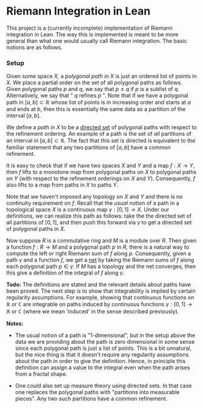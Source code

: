 # Riemann Integration in Lean

This project is a (currently incomplete) implementation of Riemann integration in Lean. The way this is implemented is meant to be more general than what one would usually call Riemann integration. The basic notions are as follows.

### Setup

Given some space $X$, a *polygonal path in* $X$ is just an ordered list of points in $X$. We place a partial order on the set of all polygonal paths as follows. Given polygonal paths $p$ and $q$, we say that $p\leq q$ if $p$ is a sublist of $q$. Alternatively, we say that " $q$ refines $p$ ". Note that if we have a polygonal path in $[a,b] \subset \mathbb{R}$ whose list of points is in increasing order and starts at $a$ and ends at $b$, then this is essentially the same data as a partition of the interval $[a,b]$.

We define a *path in* $X$ to be a [directed set](https://en.wikipedia.org/wiki/Directed_set) of polygonal paths with respect to the refinement ordering. An example of a path is the set of *all* partitions of an interval in $[a,b] \subset \mathbb{R}$. The fact that this set is directed is equivalent to the familiar statement that any two partitions of $[a,b]$ have a common refinement.


It is easy to check that if we have two spaces $X$ and $Y$ and a map $f : X\to Y$, then $f$ lifts to a monotone map from polygonal paths on $X$ to polygonal paths on $Y$ (with respect to the refinement orderings on $X$ and $Y$). Consequently, $f$ also lifts to a map from paths in $X$ to paths $Y.$

Note that we haven't imposed any topology on $X$ and $Y$ and there is no continuity requirement on $f$. Recall that the *usual* notion of a path in a topological space $X$ is a continuous map $\gamma : [0,1]\to X$. Under our definitions, we can realize this path as follows: take the the directed set of all partitions of $[0,1]$, and then push this forward via $\gamma$ to get a directed set of polygonal paths in $X.$

Now suppose $R$ is a commutative ring and $M$ is a module over $R$. Then given a function $f : R \to M$ and a polygonal path $p$ in $R$, there is a natural way to compute the left or right Riemann sum of $f$ along $p$. Consequently, given a path $\gamma$ and a function $f$, we get a [net](https://en.wikipedia.org/wiki/Net_(mathematics)) by taking the Riemann sums of $f$ along each polygonal path $p \in \gamma$. If $M$ has a topology and the net converges, then this give a definition of the integral of $f$ along $\gamma$.

**Todo:** The definitions are stated and the relevant details about paths have been proved. The next step is to show that integrability is implied by certain regularity assumptions. For example, showing that continuous functions on $\mathbb{R}$ or $\mathbb{C}$ are integrable on paths induced by continuous functions $\gamma : [0,1] \to \mathbb{R}$ or $\mathbb{C}$ (where  we mean 'induced' in the sense described previously).

**Notes:**

* The usual notion of a path is "1-dimensional", but in the setup above the data we are providing about the path is zero dimensional in some sense since each polygonal path is just a list of points. This is a bit unnatural, but the nice thing is that it doesn't require any regularity assumptions about the path in order to give the definition. Hence, in principle this definition can assign a value to the integral even when the path arises from a fractal shape.

* One could also set up measure theory using directed sets. In that case one replaces the polygonal paths with "partitions into measurable pieces". Any two such partitions have a common refinement.



